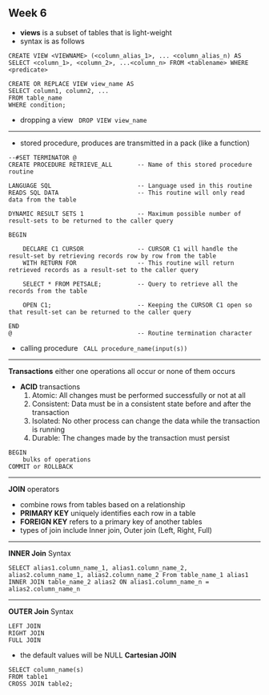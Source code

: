 ## Week 6
- **views** is a subset of tables that is light-weight
- syntax is as follows
```
CREATE VIEW <VIEWNAME> (<column_alias_1>, ... <column_alias_n) AS SELECT <column_1>, <column_2>, ...<column_n> FROM <tablename> WHERE <predicate>

CREATE OR REPLACE VIEW view_name AS
SELECT column1, column2, ...
FROM table_name
WHERE condition;
```
- dropping a view
`` DROP VIEW view_name``
---
- stored procedure, produces are transmitted in a pack (like a function)
```
--#SET TERMINATOR @
CREATE PROCEDURE RETRIEVE_ALL       -- Name of this stored procedure routine

LANGUAGE SQL                        -- Language used in this routine
READS SQL DATA                      -- This routine will only read data from the table

DYNAMIC RESULT SETS 1               -- Maximum possible number of result-sets to be returned to the caller query

BEGIN

    DECLARE C1 CURSOR               -- CURSOR C1 will handle the result-set by retrieving records row by row from the table
    WITH RETURN FOR                 -- This routine will return retrieved records as a result-set to the caller query

    SELECT * FROM PETSALE;          -- Query to retrieve all the records from the table

    OPEN C1;                        -- Keeping the CURSOR C1 open so that result-set can be returned to the caller query

END
@                                   -- Routine termination character
```
- calling procedure
`` CALL procedure_name(input(s))``
---
**Transactions** either one operations all occur or none of them occurs
- **ACID** transactions
    1. Atomic: All changes must be performed successfully or not at all
    2. Consistent: Data must be in a consistent state before and after the transaction
    3. Isolated: No other process can change the data while the transaction is running
    4. Durable: The changes made by the transaction must persist
```
BEGIN
    bulks of operations
COMMIT or ROLLBACK
```
---
**JOIN** operators
- combine rows from tables based on a relationship
- **PRIMARY KEY**  uniquely identifies each row in a table
- **FOREIGN KEY** refers to a primary key of another tables
- types of join include Inner join, Outer join (Left, Right, Full)
---
**INNER Join** Syntax
```
SELECT alias1.column_name_1, alias1.column_name_2, alias2.column_name_1, alias2.column_name_2 From table_name_1 alias1 INNER JOIN table_name_2 alias2 ON alias1.column_name_n = alias2.column_name_n
```
---
**OUTER Join** Syntax
```
LEFT JOIN
RIGHT JOIN
FULL JOIN
```
- the default values will be NULL
**Cartesian JOIN**
```
SELECT column_name(s)
FROM table1
CROSS JOIN table2;
```
